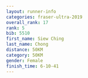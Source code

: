 ```yaml
---
layout: runner-info 
categories: fraser-ultra-2019 
overall_rank: 17
rank: 5
bib: 5510
first_name: Siew Ching
last_name: Chong
distance: 50KM
category: 50KM
gender: Female
finish_time: 6-10-41
---
```

